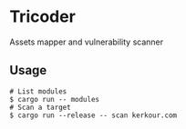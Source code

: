 # Tricoder

Assets mapper and vulnerability scanner

## Usage

```shell
# List modules
$ cargo run -- modules
# Scan a target
$ cargo run --release -- scan kerkour.com
```